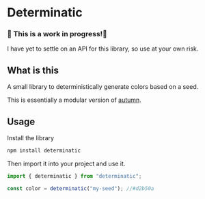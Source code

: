 # Determinatic

### 🚧 This is a work in progress!🚧

I have yet to settle on an API for this library, so use at your own risk.

## What is this

A small library to deterministically generate colors based on a seed.

This is essentially a modular version of [autumn](https://github.com/nluqo/autumn/).

## Usage

Install the library

```bash
npm install determinatic
```

Then import it into your project and use it.

```js
import { determinatic } from "determinatic";

const color = determinatic("my-seed"); //#d2b50a
```
